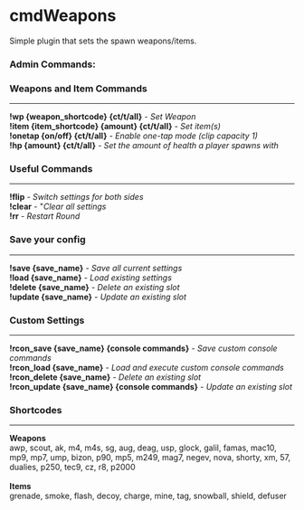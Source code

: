 # cmdWeapons

Simple plugin that sets the spawn weapons/items.

### Admin Commands:<br>
### Weapons and Item Commands<br>
---
**!wp {weapon_shortcode} {ct/t/all}** - *Set Weapon* <br>
**!item {item_shortcode} {amount} {ct/t/all}** - *Set item(s)*  <br>
**!onetap {on/off} {ct/t/all}** - *Enable one-tap mode (clip capacity 1)*  <br>
**!hp {amount} {ct/t/all}** - *Set the amount of health a player spawns with*  <br>
### Useful Commands <br>
---
**!flip** - *Switch settings for both sides*  <br>
**!clear** - "*Clear all settings*  <br>
**!rr** - *Restart Round* <br>
### Save your config <br>
----
**!save {save_name}** - *Save all current settings* <br>
**!load {save_name}** - *Load existing settings* <br>
**!delete {save_name}** - *Delete an existing slot* <br>
**!update {save_name}** - *Update an existing slot* <br>
### Custom Settings <br>
---
**!rcon_save {save_name} {console commands}** - *Save custom console commands* <br>
**!rcon_load {save_name}** - *Load and execute custom console commands* <br>
**!rcon_delete {save_name}** - *Delete an existing slot* <br>
**!rcon_update {save_name} {console commands}** - *Update an existing slot* <br>



### Shortcodes <br>
---
**Weapons** <br>
awp, scout, ak, m4, m4s, sg, aug, deag, usp, glock, galil, famas, mac10, mp9, mp7, ump, bizon, p90, mp5, m249, mag7, negev, nova, shorty, xm, 57, dualies, p250, tec9, cz, r8, p2000<br><br>
**Items** <br>
grenade, smoke, flash, decoy, charge, mine, tag, snowball, shield, defuser
